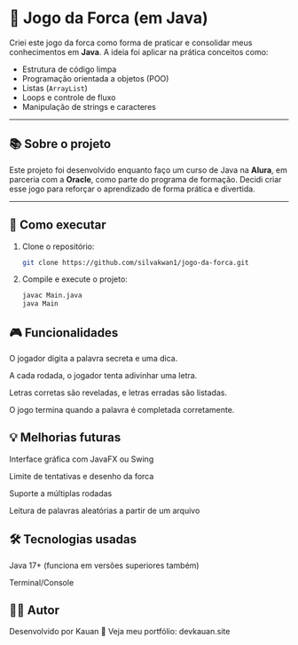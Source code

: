 # 🎯 Jogo da Forca (em Java)

Criei este jogo da forca como forma de praticar e consolidar meus conhecimentos em **Java**. A ideia foi aplicar na prática conceitos como:

- Estrutura de código limpa
- Programação orientada a objetos (POO)
- Listas (`ArrayList`)
- Loops e controle de fluxo
- Manipulação de strings e caracteres

---

## 📚 Sobre o projeto

Este projeto foi desenvolvido enquanto faço um curso de Java na **Alura**, em parceria com a **Oracle**, como parte do programa de formação. Decidi criar esse jogo para reforçar o aprendizado de forma prática e divertida.

---

## 🚀 Como executar

1. Clone o repositório:
   ```bash
   git clone https://github.com/silvakwan1/jogo-da-forca.git
   ```
2. Compile e execute o projeto:
   ```bash
   javac Main.java
   java Main
   ```

## 🎮 Funcionalidades
O jogador digita a palavra secreta e uma dica.

A cada rodada, o jogador tenta adivinhar uma letra.

Letras corretas são reveladas, e letras erradas são listadas.

O jogo termina quando a palavra é completada corretamente.

## 💡 Melhorias futuras
Interface gráfica com JavaFX ou Swing

Limite de tentativas e desenho da forca

Suporte a múltiplas rodadas

Leitura de palavras aleatórias a partir de um arquivo

## 🛠️ Tecnologias usadas
Java 17+ (funciona em versões superiores também)

Terminal/Console

## 👨‍💻 Autor
Desenvolvido por Kauan 👋
Veja meu portfólio: devkauan.site
